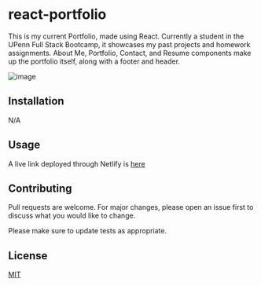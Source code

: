 # react-portfolio

This is my current Portfolio, made using React. Currently a student in the UPenn Full Stack Bootcamp, it showcases my past projects and homework assignments. About Me, Portfolio, Contact, and Resume components make up the portfolio itself, along with a footer and header.

![image](https://github.com/l-antonello/react-portfolio/assets/122548483/2d95334c-dc3e-4a1e-a292-a9e36b134b19)


## Installation

N/A


## Usage

A live link deployed through Netlify is [here](https://lantonello.netlify.app/)

## Contributing

Pull requests are welcome. For major changes, please open an issue first
to discuss what you would like to change.

Please make sure to update tests as appropriate.

## License

[MIT](https://choosealicense.com/licenses/mit/)
